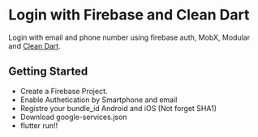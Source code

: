 # Login with Firebase and Clean Dart

Login with email and phone number using firebase auth, MobX, Modular and [Clean Dart](https://github.com/Flutterando/Clean-Dart).

## Getting Started

- Create a Firebase Project.
- Enable Authetication by Smartphone and email 
- Registre your bundle_id Android and iOS (Not forget SHA1)
- Download google-services.json
- flutter run!!
